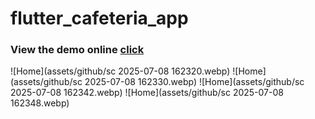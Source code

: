 # flutter_cafeteria_app

### View the demo online [click](https://flutter-cafeteria-app-web.netlify.app/)

![Home](assets/github/sc 2025-07-08 162320.webp)
![Home](assets/github/sc 2025-07-08 162330.webp)
![Home](assets/github/sc 2025-07-08 162342.webp)
![Home](assets/github/sc 2025-07-08 162348.webp)